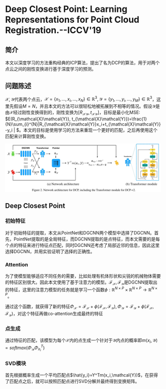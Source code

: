 # Deep Closest Point: Learning Representations for Point Cloud Registration.--ICCV'19
## 简介
本文以深度学习的方法重构经典的ICP算法，提出了名为DCP的算法，用于对两个点云之间的刚性变换进行基于深度学习的预测。
## 问题陈述
$\mathcal{X}, \mathcal{Y}$代表两个点云，$\mathcal{X}=\{x_1,...,x_i,...,x_N\}\in \mathbb{R}^3, \mathcal{Y}=\{y_1,...,y_i,...,y_M\}\in \mathbb{R}^3$，这里先假设$M=N$，并且本文的方法可以很轻松地被拓展到不相等的情况。假设$\mathcal{Y}$是由$\mathcal{X}$经过刚性变换得到的，刚性变换为$[R_{\mathcal{X}\mathcal{Y}}, t_{\mathcal{X}\mathcal{Y}}]$，目标是最小化MSE:
$E(R_{\mathcal{X}\mathcal{Y}}, t_{\mathcal{X}\mathcal{Y}})=\frac{1}{N}\sum_{i}^{N}\|R_{\mathcal{X}\mathcal{Y}}x_i+t_{\mathcal{X}\mathcal{Y}}-y_i \| $。本文的目标是使用学习的方法来重现一个更好的匹配，之后再使用这个匹配来计算刚性变换。

![Overview](overview.jpg)

## Deep Closest Point
### 初始特征
对于初始特征的提取，本文从PointNet和DGCNN两个模型中选择了DGCNN。首先，PointNet提取的是全局特征，而DGCNN提取的是点特征，而本文需要的是每个点的特征来进行特征点匹配，同时DGCNN还考虑了局部近邻的信息，因此这里选择DGCNN，并用实验证明了选择的正确性。
### Attention
为了使模型能够适应不同任务的需要，比如处理有机体形状和尖锐的机械物体需要的特征区别很大。因此本文使用了基于注意力的模型。$\mathcal{F}_\mathcal{X},\mathcal{F}_\mathcal{Y}$是DGCNN提取出的特征，这里的注意力模型的任务就是学习一个函数$\phi:\mathbb{R}^{N\times P}\times \mathbb{R}^{N\times P}\rightarrow \mathbb{R}^{N\times P}$。

通过这个函数，就获得了新的特征$\Phi_\mathcal{X}=\mathcal{F}_\mathcal{X}+\phi(\mathcal{F}_\mathcal{X},\mathcal{F}_\mathcal{Y}), \Phi_\mathcal{Y}=\mathcal{F}_\mathcal{Y}+\phi(\mathcal{F}_\mathcal{X},\mathcal{F}_\mathcal{Y})$，对这个特征再做co-attention生成最终的特征
### 点生成
通过特征的匹配，该模型为每个$\mathcal{X}$内的点生成一个针对于$\mathcal{Y}$内点的概率即$m(x_i,\mathcal{Y})=softmax(\Phi_\mathcal{Y}\Phi_{x_i}^T)$
### SVD模块
首先根据概率生成一个平均匹配点$\hat{y_i}=Y^Tm(x_i,\mathcal{Y})$，在获得了匹配点之后，就可以按照匹配点进行SVD分解并最终得到变换矩阵。